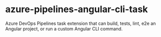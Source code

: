 # azure-pipelines-angular-cli-task
Azure DevOps Pipelines task extension that can build, tests, lint, e2e an Angular project, or run a custom Angular CLI command.
